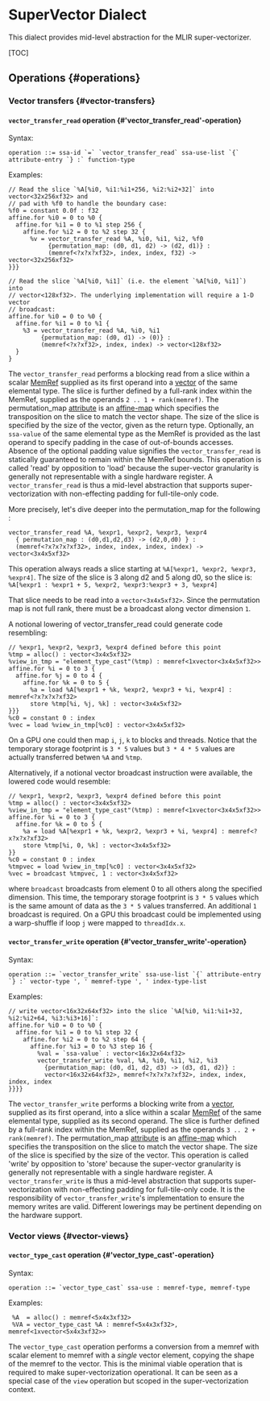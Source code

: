 # SuperVector Dialect

This dialect provides mid-level abstraction for the MLIR super-vectorizer.

[TOC]

## Operations {#operations}

### Vector transfers {#vector-transfers}

#### `vector_transfer_read` operation {#'vector_transfer_read'-operation}

Syntax:

``` {.ebnf}
operation ::= ssa-id `=` `vector_transfer_read` ssa-use-list `{` attribute-entry `} :` function-type
```

Examples:

```mlir {.mlir}
// Read the slice `%A[%i0, %i1:%i1+256, %i2:%i2+32]` into vector<32x256xf32> and
// pad with %f0 to handle the boundary case:
%f0 = constant 0.0f : f32
affine.for %i0 = 0 to %0 {
  affine.for %i1 = 0 to %1 step 256 {
    affine.for %i2 = 0 to %2 step 32 {
      %v = vector_transfer_read %A, %i0, %i1, %i2, %f0
           {permutation_map: (d0, d1, d2) -> (d2, d1)} :
           (memref<?x?x?xf32>, index, index, f32) -> vector<32x256xf32>
}}}

// Read the slice `%A[%i0, %i1]` (i.e. the element `%A[%i0, %i1]`) into
// vector<128xf32>. The underlying implementation will require a 1-D vector
// broadcast:
affine.for %i0 = 0 to %0 {
  affine.for %i1 = 0 to %1 {
    %3 = vector_transfer_read %A, %i0, %i1
         {permutation_map: (d0, d1) -> (0)} :
         (memref<?x?xf32>, index, index) -> vector<128xf32>
  }
}
```

The `vector_transfer_read` performs a blocking read from a slice within a scalar
[MemRef](#memref-type) supplied as its first operand into a
[vector](#vector-type) of the same elemental type. The slice is further defined
by a full-rank index within the MemRef, supplied as the operands `2 .. 1 +
rank(memref)`. The permutation_map [attribute](#attributes) is an
[affine-map](#affine-maps) which specifies the transposition on the slice to
match the vector shape. The size of the slice is specified by the size of the
vector, given as the return type. Optionally, an `ssa-value` of the same
elemental type as the MemRef is provided as the last operand to specify padding
in the case of out-of-bounds accesses. Absence of the optional padding value
signifies the `vector_transfer_read` is statically guaranteed to remain within
the MemRef bounds. This operation is called 'read' by opposition to 'load'
because the super-vector granularity is generally not representable with a
single hardware register. A `vector_transfer_read` is thus a mid-level
abstraction that supports super-vectorization with non-effecting padding for
full-tile-only code.

More precisely, let's dive deeper into the permutation_map for the following :

```mlir {.mlir}
vector_transfer_read %A, %expr1, %expr2, %expr3, %expr4
  { permutation_map : (d0,d1,d2,d3) -> (d2,0,d0) } :
  (memref<?x?x?x?xf32>, index, index, index, index) -> vector<3x4x5xf32>
```

This operation always reads a slice starting at `%A[%expr1, %expr2, %expr3,
%expr4]`. The size of the slice is 3 along d2 and 5 along d0, so the slice is:
`%A[%expr1 : %expr1 + 5, %expr2, %expr3:%expr3 + 3, %expr4]`

That slice needs to be read into a `vector<3x4x5xf32>`. Since the permutation
map is not full rank, there must be a broadcast along vector dimension `1`.

A notional lowering of vector_transfer_read could generate code resembling:

```mlir {.mlir}
// %expr1, %expr2, %expr3, %expr4 defined before this point
%tmp = alloc() : vector<3x4x5xf32>
%view_in_tmp = "element_type_cast"(%tmp) : memref<1xvector<3x4x5xf32>>
affine.for %i = 0 to 3 {
  affine.for %j = 0 to 4 {
    affine.for %k = 0 to 5 {
      %a = load %A[%expr1 + %k, %expr2, %expr3 + %i, %expr4] : memref<?x?x?x?xf32>
      store %tmp[%i, %j, %k] : vector<3x4x5xf32>
}}}
%c0 = constant 0 : index
%vec = load %view_in_tmp[%c0] : vector<3x4x5xf32>
```

On a GPU one could then map `i`, `j`, `k` to blocks and threads. Notice that the
temporary storage footprint is `3 * 5` values but `3 * 4 * 5` values are
actually transferred betwen `%A` and `%tmp`.

Alternatively, if a notional vector broadcast instruction were available, the
lowered code would resemble:

```mlir {.mlir}
// %expr1, %expr2, %expr3, %expr4 defined before this point
%tmp = alloc() : vector<3x4x5xf32>
%view_in_tmp = "element_type_cast"(%tmp) : memref<1xvector<3x4x5xf32>>
affine.for %i = 0 to 3 {
  affine.for %k = 0 to 5 {
    %a = load %A[%expr1 + %k, %expr2, %expr3 + %i, %expr4] : memref<?x?x?x?xf32>
    store %tmp[%i, 0, %k] : vector<3x4x5xf32>
}}
%c0 = constant 0 : index
%tmpvec = load %view_in_tmp[%c0] : vector<3x4x5xf32>
%vec = broadcast %tmpvec, 1 : vector<3x4x5xf32>
```

where `broadcast` broadcasts from element 0 to all others along the specified
dimension. This time, the temporary storage footprint is `3 * 5` values which is
the same amount of data as the `3 * 5` values transferred. An additional `1`
broadcast is required. On a GPU this broadcast could be implemented using a
warp-shuffle if loop `j` were mapped to `threadIdx.x`.

#### `vector_transfer_write` operation {#'vector_transfer_write'-operation}

Syntax:

``` {.ebnf}
operation ::= `vector_transfer_write` ssa-use-list `{` attribute-entry `} :` vector-type ', ' memref-type ', ' index-type-list
```

Examples:

```mlir {.mlir}
// write vector<16x32x64xf32> into the slice `%A[%i0, %i1:%i1+32, %i2:%i2+64, %i3:%i3+16]`:
affine.for %i0 = 0 to %0 {
  affine.for %i1 = 0 to %1 step 32 {
    affine.for %i2 = 0 to %2 step 64 {
      affine.for %i3 = 0 to %3 step 16 {
        %val = `ssa-value` : vector<16x32x64xf32>
        vector_transfer_write %val, %A, %i0, %i1, %i2, %i3
          {permutation_map: (d0, d1, d2, d3) -> (d3, d1, d2)} :
          vector<16x32x64xf32>, memref<?x?x?x?xf32>, index, index, index, index
}}}}
```

The `vector_transfer_write` performs a blocking write from a
[vector](#vector-type), supplied as its first operand, into a slice within a
scalar [MemRef](#memref-type) of the same elemental type, supplied as its second
operand. The slice is further defined by a full-rank index within the MemRef,
supplied as the operands `3 .. 2 + rank(memref)`. The permutation_map
[attribute](#attributes) is an [affine-map](#affine-maps) which specifies the
transposition on the slice to match the vector shape. The size of the slice is
specified by the size of the vector. This operation is called 'write' by
opposition to 'store' because the super-vector granularity is generally not
representable with a single hardware register. A `vector_transfer_write` is thus
a mid-level abstraction that supports super-vectorization with non-effecting
padding for full-tile-only code. It is the responsibility of
`vector_transfer_write`'s implementation to ensure the memory writes are valid.
Different lowerings may be pertinent depending on the hardware support.

### Vector views {#vector-views}

#### `vector_type_cast` operation {#'vector_type_cast'-operation}

Syntax:

``` {.ebnf}
operation ::= `vector_type_cast` ssa-use : memref-type, memref-type
```

Examples:

```mlir
 %A  = alloc() : memref<5x4x3xf32>
 %VA = vector_type_cast %A : memref<5x4x3xf32>, memref<1xvector<5x4x3xf32>>
```

The `vector_type_cast` operation performs a conversion from a memref with scalar
element to memref with a *single* vector element, copying the shape of the
memref to the vector. This is the minimal viable operation that is required to
make super-vectorization operational. It can be seen as a special case of the
`view` operation but scoped in the super-vectorization context.

